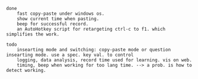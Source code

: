 
    done
        fast copy-paste under windows os. 
        show current time when pasting.
        beep for successful record.
        an AutoHotkey script for retargeting ctrl-c to f1. which simplifies the work.

    todo
        insearting mode and switching: copy-paste mode or question insearting mode. use a spec. key val. to control
        logging, data analysis, record time used for learning. vis on web.
        timing, beep when working for too lang time. --> a prob. is how to detect working.
        
